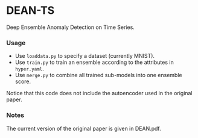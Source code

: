 # DEAN-TS
Deep Ensemble Anomaly Detection on Time Series.

### Usage

- Use `loaddata.py` to specify a dataset (currently MNIST).
- Use `train.py` to train an ensemble according to the attributes in `hyper.yaml`.
- Use `merge.py` to combine all trained sub-models into one ensemble score.

 Notice that this code does not include the autoencoder used in the original paper.

### Notes

The current version of the original paper is given in DEAN.pdf.
